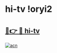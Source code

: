 # hi-tv !oryi2

# <h2><a href="https://wqtzx9.esa.edu.pl?title=hi-tv&ref=oryi2">🔗👉 🔴 hi-tv</a></h2>

[![acn](https://github.com/user-attachments/assets/0f9c940e-d8b0-45ae-aac7-cd30a18b3e1c)](https://wqtzx9.esa.edu.pl?title=hi-tv&ref=oryi2)

